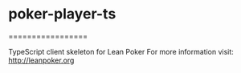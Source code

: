 # poker-player-ts
=================

TypeScript client skeleton for Lean Poker For more information visit: http://leanpoker.org
